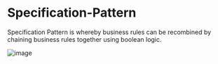 # Specification-Pattern

Specification Pattern is whereby business rules can be recombined by chaining business rules together using boolean logic.

![image](https://user-images.githubusercontent.com/89268597/224389436-1d6ea6c6-17ff-4283-8d0c-fae824a0def6.png)
